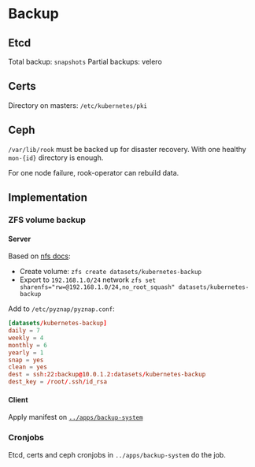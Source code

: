 # Backup

## Etcd

Total backup: `snapshots`
Partial backups: velero

## Certs

Directory on masters: `/etc/kubernetes/pki`

## Ceph

`/var/lib/rook` must be backed up for disaster recovery. With one healthy `mon-{id}` directory is enough.

For one node failure, rook-operator can rebuild data.


## Implementation

### ZFS volume backup

#### Server

Based on [nfs docs](./nfs.md):
- Create volume: `zfs create datasets/kubernetes-backup`
- Export to `192.168.1.0/24` network `zfs set sharenfs="rw=@192.168.1.0/24,no_root_squash" datasets/kubernetes-backup`

Add to `/etc/pyznap/pyznap.conf`:

```conf
[datasets/kubernetes-backup]
daily = 7
weekly = 4
monthly = 6
yearly = 1
snap = yes
clean = yes
dest = ssh:22:backup@10.0.1.2:datasets/kubernetes-backup
dest_key = /root/.ssh/id_rsa
```

#### Client

Apply manifest on [`../apps/backup-system`](../apps/backup-system)

### Cronjobs

Etcd, certs and ceph cronjobs in `../apps/backup-system` do the job.
